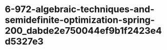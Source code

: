 # 6-972-algebraic-techniques-and-semidefinite-optimization-spring-200_dabde2e750044ef9b1f2423e4d5327e3